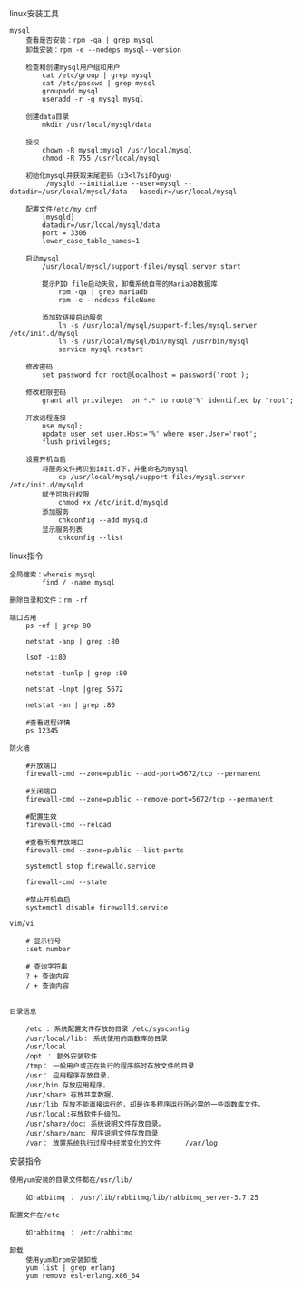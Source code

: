 linux安装工具
    
    mysql
        查看是否安装：rpm -qa | grep mysql
        卸载安装：rpm -e --nodeps mysql--version
        
        检查和创建mysql用户组和用户
            cat /etc/group | grep mysql
            cat /etc/passwd | grep mysql
            groupadd mysql
            useradd -r -g mysql mysql
            
        创建data目录
            mkdir /usr/local/mysql/data
        
        授权
            chown -R mysql:mysql /usr/local/mysql
            chmod -R 755 /usr/local/mysql
            
        初始化mysql并获取末尾密码（x3<l7siFOyug）
            ./mysqld --initialize --user=mysql --datadir=/usr/local/mysql/data --basedir=/usr/local/mysql
        
        配置文件/etc/my.cnf
            [mysqld]
            datadir=/usr/local/mysql/data
            port = 3306
            lower_case_table_names=1
            
        启动mysql
            /usr/local/mysql/support-files/mysql.server start
        
            提示PID file启动失败，卸载系统自带的MariaDB数据库
                rpm -qa | grep mariadb
                rpm -e --nodeps fileName
                
            添加软链接启动服务
                ln -s /usr/local/mysql/support-files/mysql.server /etc/init.d/mysql
                ln -s /usr/local/mysql/bin/mysql /usr/bin/mysql
                service mysql restart
                
        修改密码
            set password for root@localhost = password('root');
            
        修改权限密码
            grant all privileges  on *.* to root@'%' identified by "root";
            
        开放远程连接
            use mysql;
            update user set user.Host='%' where user.User='root';
            flush privileges;
            
        设置开机自启
            将服务文件拷贝到init.d下，并重命名为mysql
                cp /usr/local/mysql/support-files/mysql.server /etc/init.d/mysqld
            赋予可执行权限
                chmod +x /etc/init.d/mysqld
            添加服务
                chkconfig --add mysqld
            显示服务列表
                chkconfig --list
     
        
linux指令

    全局搜索：whereis mysql
            find / -name mysql
            
    删除目录和文件：rm -rf 
    
    端口占用
        ps -ef | grep 80
        	
        netstat -anp | grep :80
    
        lsof -i:80
    
        netstat -tunlp | grep :80	
    
        netstat -lnpt |grep 5672
    
        netstat -an | grep :80
    
        #查看进程详情
        ps 12345
        
    防火墙
    
    	#开放端口
    	firewall-cmd --zone=public --add-port=5672/tcp --permanent
    
    	#关闭端口
    	firewall-cmd --zone=public --remove-port=5672/tcp --permanent
    
    	#配置生效
    	firewall-cmd --reload
    
    	#查看所有开放端口
    	firewall-cmd --zone=public --list-ports
    
    	systemctl stop firewalld.service
    
    	firewall-cmd --state
    
    	#禁止开机自启
    	systemctl disable firewalld.service
    	
    vim/vi
    
        # 显示行号
        :set number
        
        # 查询字符串
        ? + 查询内容
        / + 查询内容
        
    	
    目录信息
    
    	/etc : 系统配置文件存放的目录 /etc/sysconfig
    	/usr/local/lib： 系统使用的函数库的目录
    	/usr/local
    	/opt ： 额外安装软件
    	/tmp： 一般用户或正在执行的程序临时存放文件的目录
    	/usr： 应用程序存放目录，
    	/usr/bin 存放应用程序，
    	/usr/share 存放共享数据，
    	/usr/lib 存放不能直接运行的，却是许多程序运行所必需的一些函数库文件。
    	/usr/local:存放软件升级包。
    	/usr/share/doc: 系统说明文件存放目录。
    	/usr/share/man: 程序说明文件存放目录
    	/var： 放置系统执行过程中经常变化的文件		/var/log
    
安装指令
    
    使用yum安装的目录文件都在/usr/lib/
    
        如rabbitmq ： /usr/lib/rabbitmq/lib/rabbitmq_server-3.7.25
    
    配置文件在/etc
    
        如rabbitmq ： /etc/rabbitmq
    
    卸载
        使用yum和rpm安装卸载
        yum list | grep erlang
        yum remove esl-erlang.x86_64

    